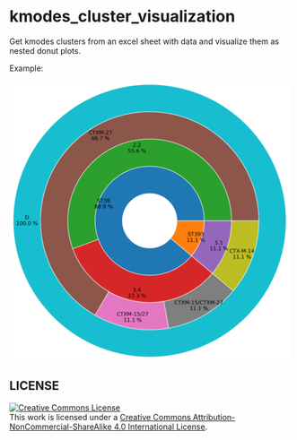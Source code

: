 # kmodes_cluster_visualization
Get kmodes clusters from an excel sheet with data and visualize them as nested donut plots.

Example:

<img src="https://github.com/kalilamali/kmodes_cluster_visualization/blob/main/cluster_4.png" data-canonical-src="https://github.com/kalilamali/kmodes_cluster_visualization/blob/main/cluster_4.png" width="500" height="500" />

## LICENSE
<a rel="license" href="http://creativecommons.org/licenses/by-nc-sa/4.0/"><img alt="Creative Commons License" style="border-width:0" src="https://i.creativecommons.org/l/by-nc-sa/4.0/88x31.png" /></a><br />This work is licensed under a <a rel="license" href="http://creativecommons.org/licenses/by-nc-sa/4.0/">Creative Commons Attribution-NonCommercial-ShareAlike 4.0 International License</a>.
